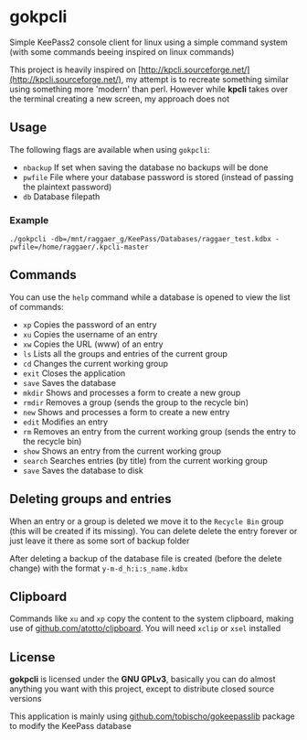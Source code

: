 # gokpcli

Simple KeePass2 console client for linux using a simple command system
(with some commands beeing inspired on linux commands)

This project is heavily inspired on [http://kpcli.sourceforge.net/](http://kpcli.sourceforge.net/), 
my attempt is to recreate something similar using something more 'modern' than perl.
However while **kpcli** takes over the terminal creating a new screen, my approach does not

## Usage

The following flags are available when using `gokpcli`:

- `nbackup` If set when saving the database no backups will be done
- `pwfile` File where your database password is stored (instead of passing the plaintext password)
- `db` Database filepath 

### Example

```
./gokpcli -db=/mnt/raggaer_g/KeePass/Databases/raggaer_test.kdbx -pwfile=/home/raggaer/.kpcli-master
```

## Commands

You can use the `help` command while a database is opened to view the list of commands:

- `xp` Copies the password of an entry
- `xu` Copies the username of an entry
- `xw` Copies the URL (www) of an entry
- `ls` Lists all the groups and entries of the current group
- `cd` Changes the current working group
- `exit` Closes the application
- `save` Saves the database
- `mkdir` Shows and processes a form to create a new group
- `rmdir` Removes a group (sends the group to the recycle bin)
- `new` Shows and processes a form to create a new entry
- `edit` Modifies an entry
- `rm` Removes an entry from the current working group (sends the entry to the recycle bin)
- `show` Shows an entry from the current working group
- `search` Searches entries (by title) from the current working group
- `save` Saves the database to disk

## Deleting groups and entries

When an entry or a group is deleted we move it to the `Recycle Bin` group (this will be created if its missing).
You can delete delete the entry forever or just leave it there as some sort of backup folder

After deleting a backup of the database file is created (before the delete change) with the format `y-m-d_h:i:s_name.kdbx`

## Clipboard

Commands like `xu` and `xp` copy the content to the system clipboard, making use of [github.com/atotto/clipboard](https://github.com/atotto/clipboard).
You will need `xclip` or `xsel` installed

## License

**gokpcli** is licensed under the **GNU GPLv3**, basically you can do almost anything you want
with this project, except to distribute closed source versions

This application is mainly using [github.com/tobischo/gokeepasslib](http://github.com/tobischo/gokeepasslib) package
to modify the KeePass database
